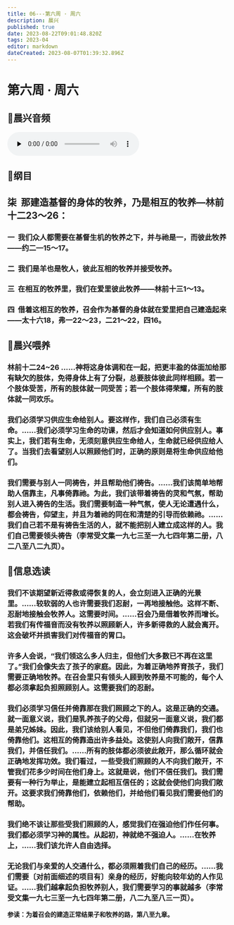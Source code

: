```yaml
---
title: 06---第六周 · 周六
description: 晨兴
published: true
date: 2023-08-22T09:01:48.820Z
tags: 2023-04
editor: markdown
dateCreated: 2023-08-07T01:39:32.896Z
---
```


# 第六周 · 周六
## 🎵晨兴音频
<audio id="audio" controls="" preload="none">
      <source id="mp3" src="/2023-04/week6/week6day6.mp3">
</audio>

## 📖纲目

## **柒  那建造基督的身体的牧养，乃是相互的牧养—林前十二23～26：**

### 一  我们众人都需要在基督生机的牧养之下，并与祂是一，而彼此牧养——约二—15～17。

### 二  我们是羊也是牧人，彼此互相的牧养并接受牧养。

### 三  在相互的牧养里，我们在爱里彼此牧养——林前十三1～13。

### 四  借着这相互的牧养，召会作为基督的身体就在爱里把自己建造起来——太十六18，弗一22～23，二21～22，四16。

## 📖晨兴喂养

### **林前十二24~26	……神将这身体调和在一起，把更丰盈的体面加给那有缺欠的肢体，免得身体上有了分裂，总要肢体彼此同样相顾。若一个肢体受苦，所有的肢体就一同受苦；若一个肢体得荣耀，所有的肢体就一同欢乐。**

### 我们必须学习供应生命给别人。要这样作，我们自己必须有生命。……我们必须学习生命的功课，然后才会知道如何供应别人。事实上，我们若有生命，无须刻意供应生命给人，生命就已经供应给人了。当我们去看望别人以照顾他们时，正确的原则是将生命供应给他们。

### 我们需要与别人一同祷告，并且帮助他们祷告。……我们该简单地帮助人信靠主，凡事倚靠祂。为此，我们该带着祷告的灵和气氛，帮助别人进入祷告的生活。我们需要制造一种气氛，使人无论遭遇什么，都会祷告，仰望主，并且为着祂的同在和清楚的引导而依赖祂。……我们自己若不是有祷告生活的人，就不能把别人建立成这样的人。我们自己需要领头祷告（李常受文集一九七三至一九七四年第二册，八二八至八二九页）。

## 📖信息选读

### 我们不该期望新近得救或得恢复的人，会立刻进入正确的光景里。……较软弱的人也许需要我们忍耐，一再地接触他。这样不断、忍耐地接触会牧养人。这需要时间。……召会乃是借着牧养而增长。若我们有传福音而没有牧养以照顾新人，许多新得救的人就会离开。这会破坏并损害我们对传福音的胃口。

### 许多人会说，“我们领这么多人归主，但他们大多数已不再在这里了。”我们会像失去了孩子的家庭。因此，为着正确地养育孩子，我们需要正确地牧养。在召会里只有领头人顾到牧养是不可能的，每个人都必须拿起负担照顾别人。这需要我们的忍耐。

### 我们必须学习信任并倚靠那在我们照顾之下的人。这是正确的交通。就一面意义说，我们是乳养孩子的父母，但就另一面意义说，我们都是弟兄姊妹。因此，我们该给别人看见，不但他们倚靠我们，我们也倚靠他们。这相互的倚靠造出许多益处。这使别人向我们敞开，信靠我们，并信任我们。……所有的肢体都必须彼此敞开，那么循环就会正确地发挥功效。我们看过，一些受我们照顾的人不向我们敞开，不管我们花多少时间在他们身上。这就是说，他们不信任我们。我们需要有一种行为举止，是能建立起相互信任的；这就会使他们向我们敞开。这要求我们倚靠他们，依赖他们，并给他们看见我们需要他们的帮助。

### 我们绝不该让那些受我们照顾的人，感觉我们在强迫他们作任何事。我们都必须学习神的属性。从起初，神就绝不强迫人。……在牧养上，……我们该允许人自由选择。

### 无论我们与亲爱的人交通什么，都必须照着我们自己的经历。……我们需要〔对前面细述的项目有〕亲身的经历，好能向较年幼的人作见证。……我们越拿起负担牧养别人，我们需要学习的事就越多（李常受文集一九七三至一九七四年第二册，八二九至八三一页）。

**参读：为着召会的建造正常结果子和牧养的路，第八至九章。**
<!-- Google tag (gtag.js) -->
<script async src="https://www.googletagmanager.com/gtag/js?id=G-1P8709Z16T"></script>
<script>
  window.dataLayer = window.dataLayer || [];
  function gtag(){dataLayer.push(arguments);}
  gtag('js', new Date());

  gtag('config', 'G-1P8709Z16T');
</script>